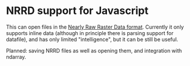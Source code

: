 NRRD support for Javascript
===========================

This can open files in the [Nearly Raw Raster Data format](http://teem.sourceforge.net/nrrd/). Currently it only supports inline data (although in principle there is parsing support for datafile), and has only limited "intelligence", but it can be still be useful.

Planned: saving NRRD files as well as opening them, and integration with ndarray.